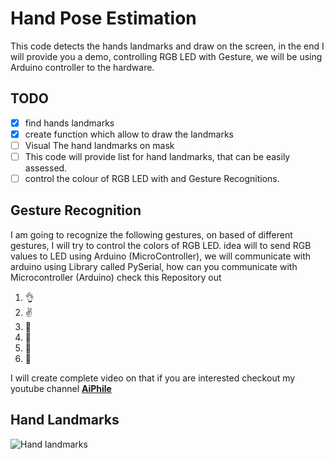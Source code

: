 # Hand Pose Estimation
This code detects the hands landmarks and draw on the screen, in the end I will provide you a demo, controlling RGB LED with Gesture,
we will be using Arduino controller to the hardware. 

## TODO

- [x] find hands landmarks
- [x] create function which allow to draw the landmarks
- [ ] Visual The hand landmarks on mask
- [ ] This code will provide list for hand landmarks, that can be easily assessed.
- [ ] control the colour of RGB LED with and Gesture Recognitions.

## Gesture Recognition
I am going to recognize the following gestures, on based of different gestures, I will try to control the colors of RGB LED.
idea will to send RGB values to LED using Arduino (MicroController), we will communicate with arduino using Library called PySerial, how can you communicate with Microcontroller (Arduino) check this Repository out

1. :ok_hand:
2. :v:
3. :love_you_gesture:
4. :call_me_hand:
5. :crossed_fingers:
6. :metal:

I will create complete video on that if you are interested checkout my youtube channel [**AiPhile**](https://www.youtube.com/c/aiphile)


## Hand Landmarks

![Hand landmarks](https://google.github.io/mediapipe/images/mobile/hand_landmarks.png)

